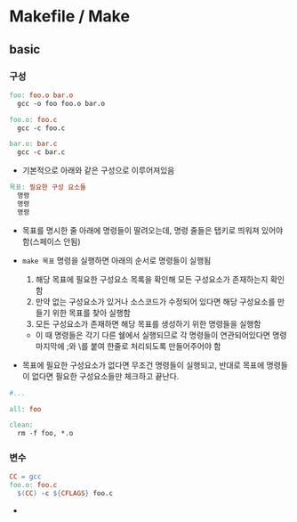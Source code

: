 # Makefile / Make

## basic

### 구성
```makefile
foo: foo.o bar.o
  gcc -o foo foo.o bar.o

foo.o: foo.c
  gcc -c foo.c

bar.o: bar.c
  gcc -c bar.c
```

* 기본적으로 아래와 같은 구성으로 이루어져있음
```makefile
목표: 필요한 구성 요소들
  명령
  명령
  명령
```
* 목표를 명시한 줄 아래에 명령들이 딸려오는데, 명령 줄들은 탭키로 띄워져 있어야 함(스페이스 안됨)
* `make 목표` 명령을 실행하면 아래의 순서로 명령들이 실행됨
  1. 해당 목표에 필요한 구성요소 목록을 확인해 모든 구성요소가 존재하는지 확인함
  2. 만약 없는 구성요소가 있거나 소스코드가 수정되어 있다면 해당 구성요소를 만들기 위한 목표를 찾아 실행함
  3. 모든 구성요소가 존재하면 해당 목표를 생성하기 위한 명령들을 실행함
    - 이 때 명령들은 각기 다른 쉘에서 실행되므로 각 명령들이 연관되어있다면 명령 마지막에 ;와 \를 붙여 한줄로 처리되도록 만들어주어야 함

* 목표에 필요한 구성요소가 없다면 무조건 명령들이 실행되고, 반대로 목표에 명령들이 없다면 필요한 구성요소들만 체크하고 끝난다.
```makefile
#...

all: foo

clean:
  rm -f foo, *.o
```

### 변수
```makefile
CC = gcc
foo.o: foo.c
  $(CC) -c ${CFLAGS} foo.c
```

* 
